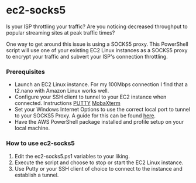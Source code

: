 # ec2-socks5

<p>Is your ISP throttling your traffic? Are you noticing decreased throughput to popular streaming sites at peak traffic times?</p>
<p>One way to get around this issue is using a SOCKS5 proxy. This PowerShell script will use one of your existing EC2 Linux instances as a SOCKS5 proxy to encrypt your traffic and subvert your ISP's connection throttling.</p>

<h3>Prerequisites</h3>
<ul>
<li>Launch an EC2 Linux instance. For my 100Mbps connection I find that a t2.nano with Amazon Linux works well.</li>
<li>Configure your SSH client to tunnel to your EC2 instance when connected. Instructions <a href="https://www.skyverge.com/blog/how-to-set-up-an-ssh-tunnel-with-putty/">PUTTY</a> <a href="http://www.bu.edu/tech/support/research/system-usage/getting-started/port-forwarding/">MobaXterm</a></li>
<li>Set your Windows Internet Options to use the correct local port to tunnel to your SOCKS5 Proxy. A guide for this can be found <a href="http://windows.microsoft.com/en-us/windows/change-internet-explorer-proxy-server-settings">here</a>.</li>
<li>Have the <a href"https://aws.amazon.com/powershell/">AWS PowerShell</a> package installed and profile setup on your local machine.</li>
</ul>


<h3>How to use ec2-socks5</h3>
<ol>
<li>Edit the ec2-socks5.ps1 variables to your liking.</li>
<li>Execute the script and choose to stop or start the EC2 Linux instance.</li>
<li>Use Putty or your SSH client of choice to connect to the instance and establish a tunnel.</li>
</ol>
